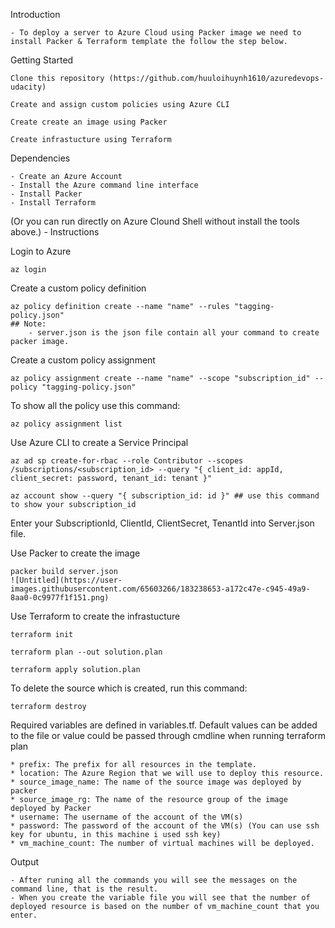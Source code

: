 Introduction

    - To deploy a server to Azure Cloud using Packer image we need to install Packer & Terraform template the follow the step below.
Getting Started

    Clone this repository (https://github.com/huuloihuynh1610/azuredevops-udacity)

    Create and assign custom policies using Azure CLI

    Create create an image using Packer

    Create infrastucture using Terraform

Dependencies

    - Create an Azure Account
    - Install the Azure command line interface
    - Install Packer
    - Install Terraform
(Or you can run directly on Azure Clound Shell without install the tools above.)
    - Instructions

Login to Azure

    az login 
Create a custom policy definition

    az policy definition create --name "name" --rules "tagging-policy.json"
    ## Note:
        - server.json is the json file contain all your command to create packer image.
Create a custom policy assignment

    az policy assignment create --name "name" --scope "subscription_id" --policy "tagging-policy.json"
To show all the policy use this command:

    az policy assignment list
Use Azure CLI to create a Service Principal

    az ad sp create-for-rbac --role Contributor --scopes /subscriptions/<subscription_id> --query "{ client_id: appId, client_secret: password, tenant_id: tenant }"

    az account show --query "{ subscription_id: id }" ## use this command to show your subscription_id
Enter your SubscriptionId, ClientId, ClientSecret, TenantId into Server.json file.

Use Packer to create the image

    packer build server.json
    ![Untitled](https://user-images.githubusercontent.com/65603266/183238653-a172c47e-c945-49a9-8aa0-0c9977f1f151.png)

Use Terraform to create the infrastucture

    terraform init

    terraform plan --out solution.plan

    terraform apply solution.plan

To delete the source which is created, run this command:

    terraform destroy

Required variables are defined in variables.tf. Default values can be added to the file or value could be passed through cmdline when running terraform plan

    * prefix: The prefix for all resources in the template.
    * location: The Azure Region that we will use to deploy this resource.
    * source_image_name: The name of the source image was deployed by packer
    * source_image_rg: The name of the resource group of the image deployed by Packer
    * username: The username of the account of the VM(s)
    * password: The password of the account of the VM(s) (You can use ssh key for ubuntu, in this machine i used ssh key)
    * vm_machine_count: The number of virtual machines will be deployed.

Output

    - After runing all the commands you will see the messages on the command line, that is the result.
    - When you create the variable file you will see that the number of deployed resource is based on the number of vm_machine_count that you enter.
